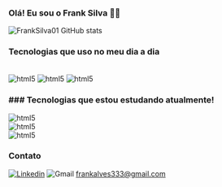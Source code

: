 ### Olá! Eu sou o Frank Silva 🙋‍♂️

![FrankSilva01 GitHub stats](https://github-readme-stats.vercel.app/api?username=FrankSilva01&show_icons=true&theme=merko)

### Tecnologias que uso no meu dia a dia

<div style="display: inline"><br/>
  <img align="center" alt="html5" src="https://img.shields.io/badge/HTML5-E34F26?style=for-the-badge&logo=html5&logoColor=white" />
</div>
<div style="display: inline">
  <img align="center" alt="html5" src="https://img.shields.io/badge/CSS3-1572B6?style=for-the-badge&logo=css3&logoColor=white" />
</div>
<div style="display: inline">
  <img align="center" alt="html5" src="https://img.shields.io/badge/JavaScript-323330?style=for-the-badge&logo=javascript&logoColor=F7DF1E" />
</div>

### ### Tecnologias que estou estudando atualmente!

<div style="display: inline">
  <img align="center" alt="html5" src="https://img.shields.io/badge/React-20232A?style=for-the-badge&logo=react&logoColor=61DAFB" />
</div>
<div style="display: inlinek">
  <img align="center" alt="html5" src="https://img.shields.io/badge/Java-ED8B00?style=for-the-badge&logo=java&logoColor=white" />
</div>
<div style="display: inline">
  <img align="center" alt="html5" src="https://img.shields.io/badge/MongoDB-4EA94B?style=for-the-badge&logo=mongodb&logoColor=white" />
</div> </br>

### Contato

[![Linkedin](https://img.shields.io/badge/LinkedIn-0077B5?style=for-the-badge&logo=linkedin&logoColor=white)](https://www.linkedin.com/in/franklin-silva-a2ab7519b/)
![Gmail](https://img.shields.io/badge/Gmail-D14836?style=for-the-badge&logo=gmail&logoColor=white) frankalves333@gmail.com
